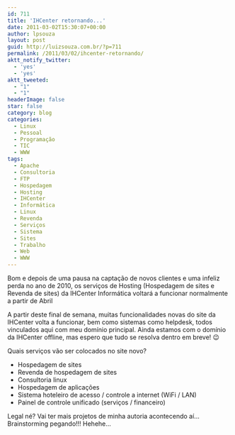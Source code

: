 ```yaml
---
id: 711
title: 'IHCenter retornando...'
date: 2011-03-02T15:30:07+00:00
author: lpsouza
layout: post
guid: http://luizsouza.com.br/?p=711
permalink: /2011/03/02/ihcenter-retornando/
aktt_notify_twitter:
  - 'yes'
  - 'yes'
aktt_tweeted:
  - "1"
  - "1"
headerImage: false
star: false
category: blog
categories:
  - Linux
  - Pessoal
  - Programação
  - TIC
  - WWW
tags:
  - Apache
  - Consultoria
  - FTP
  - Hospedagem
  - Hosting
  - IHCenter
  - Informática
  - Linux
  - Revenda
  - Serviços
  - Sistema
  - Sites
  - Trabalho
  - Web
  - WWW
---
```

Bom e depois de uma pausa na captação de novos clientes e uma infeliz perda no ano de 2010, os serviços de Hosting (Hospedagem de sites e Revenda de sites) da IHCenter Informática voltará a funcionar normalmente a partir de Abril<!--more-->

A partir deste final de semana, muitas funcionalidades novas do site da IHCenter volta a funcionar, bem como sistemas como helpdesk, todos vinculados aqui com meu domínio principal. Ainda estamos com o domínio da IHCenter offline, mas espero que tudo se resolva dentro em breve! 😉

Quais serviços vão ser colocados no site novo?

  * Hospedagem de sites
  * Revenda de hospedagem de sites
  * Consultoria linux
  * Hospedagem de aplicações
  * Sistema hoteleiro de acesso / controle a internet (WiFi / LAN)
  * Painel de controle unificado (serviços / financeiro)

Legal né? Vai ter mais projetos de minha autoria acontecendo aí... Brainstorming pegando!!! Hehehe...
